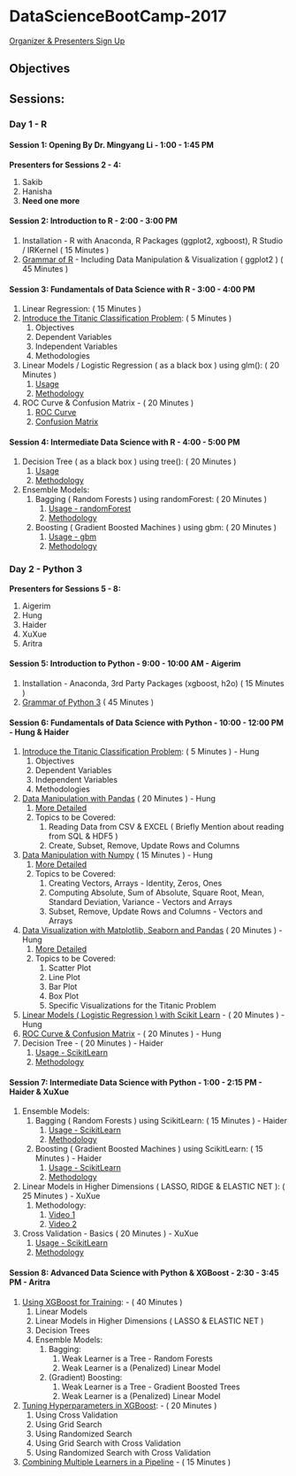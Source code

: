 # DataScienceBootCamp-2017 #

[Organizer & Presenters Sign Up](https://dsbc2017.slack.com/x-132129176709-131973376163/signup)

## Objectives ##

## Sessions: ##

### Day 1 - R ###

#### Session 1: Opening By Dr. Mingyang Li - 1:00 - 1:45 PM ####

**Presenters for Sessions 2 - 4:**

1. Sakib
2. Hanisha
3. **Need one more**

#### Session 2: Introduction to R - 2:00 - 3:00 PM ####

1. Installation - R with Anaconda, R Packages (ggplot2, xgboost), R Studio / IRKernel ( 15 Minutes )
2. [Grammar of R](https://learnxinyminutes.com/docs/r/) - Including Data Manipulation & Visualization ( ggplot2 ) ( 45 Minutes ) 

#### Session 3: Fundamentals of Data Science with R - 3:00 - 4:00 PM ####

1. Linear Regression: ( 15 Minutes )
2. [Introduce the Titanic Classification Problem](https://www.kaggle.com/c/titanic): ( 5 Minutes )
	1. Objectives
  	2. Dependent Variables
  	3. Independent Variables
  	4. Methodologies
3. Linear Models / Logistic Regression ( as a black box ) using glm(): ( 20 Minutes )
	1. [Usage](http://stats.idre.ucla.edu/r/dae/logit-regression/)
	2. [Methodology](https://www.youtube.com/watch?v=mz3j59aJBZQ)
4. ROC Curve & Confusion Matrix - ( 20 Minutes )
	1. [ROC Curve](https://www.youtube.com/watch?v=OAl6eAyP-yo)
	2. [Confusion Matrix](https://www.youtube.com/watch?v=MOcwI2qFeYY)
	
#### Session 4: Intermediate Data Science with R - 4:00 - 5:00 PM ####

1. Decision Tree ( as a black box ) using tree(): ( 20 Minutes )
	1. [Usage](http://trevorstephens.com/kaggle-titanic-tutorial/r-part-3-decision-trees/)
	2. [Methodology](https://www.youtube.com/watch?v=-dCtJjlEEgM)
2. Ensemble Models:
	1. Bagging ( Random Forests ) using randomForest: ( 20 Minutes )
		1. [Usage - randomForest](http://trevorstephens.com/kaggle-titanic-tutorial/r-part-5-random-forests/)
		2. [Methodology](https://www.youtube.com/watch?v=3kYujfDgmNk)
	2. Boosting ( Gradient Boosted Machines ) using gbm: ( 20 Minutes )
		1. [Usage - gbm](https://www.youtube.com/watch?v=WZvPUGNJg18)
		2. [Methodology](https://www.youtube.com/watch?v=UHBmv7qCey4)
		
### Day 2 - Python 3 ###

**Presenters for Sessions 5 - 8:**

1. Aigerim
2. Hung
3. Haider
4. XuXue
5. Aritra

#### Session 5: Introduction to Python - 9:00 - 10:00 AM - Aigerim ####

1. Installation - Anaconda, 3rd Party Packages (xgboost, h2o) ( 15 Minutes )
2. [Grammar of Python 3](https://learnxinyminutes.com/docs/python3/) ( 45 Minutes )

#### Session 6: Fundamentals of Data Science with Python - 10:00 - 12:00 PM - Hung & Haider ####

1. [Introduce the Titanic Classification Problem](https://www.kaggle.com/c/titanic): ( 5 Minutes ) - Hung
	1. Objectives
  	2. Dependent Variables
  	3. Independent Variables
  	4. Methodologies
2. [Data Manipulation with Pandas](https://github.com/agconti/kaggle-titanic/blob/master/Titanic.ipynb) ( 20 Minutes ) - Hung
	1. [More Detailed](https://www.youtube.com/watch?v=5JnMutdy6Fw)
	2. Topics to be Covered:
		1. Reading Data from CSV & EXCEL ( Briefly Mention about reading from SQL & HDF5 )
		2. Create, Subset, Remove, Update Rows and Columns
3. [Data Manipulation with Numpy](https://github.com/agconti/kaggle-titanic/blob/master/Titanic.ipynb) ( 15 Minutes ) - Hung
	1. [More Detailed](https://www.youtube.com/watch?v=1zmV8lZsHF4)
	2. Topics to be Covered:
		1. Creating Vectors, Arrays - Identity, Zeros, Ones
		2. Computing Absolute, Sum of Absolute, Square Root, Mean, Standard Deviation, Variance - Vectors and Arrays
		3. Subset, Remove, Update Rows and Columns - Vectors and Arrays
4. [Data Visualization with Matplotlib, Seaborn and Pandas](https://www.youtube.com/watch?v=tWHiUk7PRyw) ( 20 Minutes ) - Hung
	1. [More Detailed]()
	2. Topics to be Covered:
		1. Scatter Plot
		2. Line Plot
		3. Bar Plot
		4. Box Plot
		5. Specific Visualizations for the Titanic Problem
5. [Linear Models ( Logistic Regression ) with Scikit Learn](https://www.youtube.com/watch?v=-kAbFiecIG0) - ( 20 Minutes ) - Hung
6. [ROC Curve & Confusion Matrix](https://www.youtube.com/watch?v=85dtiMz9tSo) - ( 20 Minutes ) - Hung
7. Decision Tree - ( 20 Minutes ) - Haider
	1. [Usage - ScikitLearn](https://www.youtube.com/watch?v=GuRfLbAU9Ho)
	2. [Methodology](https://www.youtube.com/watch?v=-dCtJjlEEgM)
	
#### Session 7: Intermediate Data Science with Python - 1:00 - 2:15 PM - Haider & XuXue ####

1. Ensemble Models:
	1. Bagging ( Random Forests ) using ScikitLearn: ( 15 Minutes ) - Haider
		1. [Usage - ScikitLearn](https://www.youtube.com/watch?v=GuRfLbAU9Ho)
		2. [Methodology](https://www.youtube.com/watch?v=3kYujfDgmNk)
	2. Boosting ( Gradient Boosted Machines ) using ScikitLearn: ( 15 Minutes ) - Haider
		1. [Usage - ScikitLearn](https://www.youtube.com/watch?v=IXZKgIsZRm0)
		2. [Methodology](https://www.youtube.com/watch?v=UHBmv7qCey4)
2. Linear Models in Higher Dimensions ( LASSO, RIDGE & ELASTIC NET ): ( 25 Minutes ) - XuXue
	1. Methodology:
		1. [Video 1](https://www.youtube.com/watch?v=PKXpaLUigA8&index=20&list=PLE6Wd9FR--Ecf_5nCbnSQMHqORpiChfJf)
		2. [Video 2](https://www.youtube.com/watch?v=CjYz7z0usMo&index=21&list=PLE6Wd9FR--Ecf_5nCbnSQMHqORpiChfJf)
3. Cross Validation - Basics ( 20 Minutes ) - XuXue
	1. [Usage - ScikitLearn](https://www.youtube.com/watch?v=6dbrR-WymjI)
	2. [Methodology](https://www.youtube.com/watch?v=o7zzaKd0Lkk) 

#### Session 8: Advanced Data Science with Python & XGBoost - 2:30 - 3:45 PM - Aritra ####

1. [Using XGBoost for Training](https://www.youtube.com/watch?v=c1nMonw5C9Q&list=PLZnYQQzkMilqTC12LmnN4WpQexB9raKQG): - ( 40 Minutes )
	1. Linear Models
	2. Linear Models in Higher Dimensions ( LASSO & ELASTIC NET )
	3. Decision Trees
	4. Ensemble Models:
		1. Bagging:
			1. Weak Learner is a Tree - Random Forests
			2. Weak Learner is a (Penalized) Linear Model
		2. (Gradient) Boosting:
			1. Weak Learner is a Tree - Gradient Boosted Trees
			2. Weak Learner is a (Penalized) Linear Model
2. [Tuning Hyperparameters in XGBoost](https://www.youtube.com/watch?v=Gol_qOgRqfA&index=8&list=PL5-da3qGB5ICeMbQuqbbCOQWcS6OYBr5A): - ( 20 Minutes )
	1. Using Cross Validation
	2. Using Grid Search
	3. Using Randomized Search
	4. Using Grid Search with Cross Validation
	5. Using Randomized Search with Cross Validation
3. [Combining Multiple Learners in a Pipeline](https://www.youtube.com/watch?v=URdnFlZnlaE) - ( 15 Minutes )
